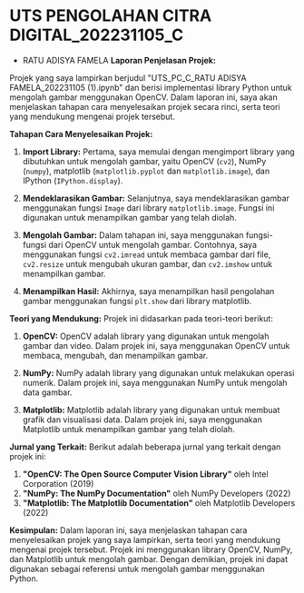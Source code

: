
# UTS PENGOLAHAN CITRA DIGITAL_202231105_C
* RATU ADISYA FAMELA 
**Laporan Penjelasan Projek:**

Projek yang saya lampirkan berjudul "UTS_PC_C_RATU ADISYA FAMELA_202231105 (1).ipynb" dan berisi implementasi library Python untuk mengolah gambar menggunakan OpenCV. Dalam laporan ini, saya akan menjelaskan tahapan cara menyelesaikan projek secara rinci, serta teori yang mendukung mengenai projek tersebut.

**Tahapan Cara Menyelesaikan Projek:**

1. **Import Library:**
Pertama, saya memulai dengan mengimport library yang dibutuhkan untuk mengolah gambar, yaitu OpenCV (`cv2`), NumPy (`numpy`), matplotlib (`matplotlib.pyplot` dan `matplotlib.image`), dan IPython (`IPython.display`).

2. **Mendeklarasikan Gambar:**
Selanjutnya, saya mendeklarasikan gambar menggunakan fungsi `Image` dari library `matplotlib.image`. Fungsi ini digunakan untuk menampilkan gambar yang telah diolah.

3. **Mengolah Gambar:**
Dalam tahapan ini, saya menggunakan fungsi-fungsi dari OpenCV untuk mengolah gambar. Contohnya, saya menggunakan fungsi `cv2.imread` untuk membaca gambar dari file, `cv2.resize` untuk mengubah ukuran gambar, dan `cv2.imshow` untuk menampilkan gambar.

4. **Menampilkan Hasil:**
Akhirnya, saya menampilkan hasil pengolahan gambar menggunakan fungsi `plt.show` dari library matplotlib.

**Teori yang Mendukung:**
Projek ini didasarkan pada teori-teori berikut:

1. **OpenCV:**
OpenCV adalah library yang digunakan untuk mengolah gambar dan video. Dalam projek ini, saya menggunakan OpenCV untuk membaca, mengubah, dan menampilkan gambar.

2. **NumPy:**
NumPy adalah library yang digunakan untuk melakukan operasi numerik. Dalam projek ini, saya menggunakan NumPy untuk mengolah data gambar.

3. **Matplotlib:**
Matplotlib adalah library yang digunakan untuk membuat grafik dan visualisasi data. Dalam projek ini, saya menggunakan Matplotlib untuk menampilkan gambar yang telah diolah.

**Jurnal yang Terkait:**
Berikut adalah beberapa jurnal yang terkait dengan projek ini:

1. **"OpenCV: The Open Source Computer Vision Library"** oleh Intel Corporation (2019)
2. **"NumPy: The NumPy Documentation"** oleh NumPy Developers (2022)
3. **"Matplotlib: The Matplotlib Documentation"** oleh Matplotlib Developers (2022)

**Kesimpulan:**
Dalam laporan ini, saya menjelaskan tahapan cara menyelesaikan projek yang saya lampirkan, serta teori yang mendukung mengenai projek tersebut. Projek ini menggunakan library OpenCV, NumPy, dan Matplotlib untuk mengolah gambar. Dengan demikian, projek ini dapat digunakan sebagai referensi untuk mengolah gambar menggunakan Python.



